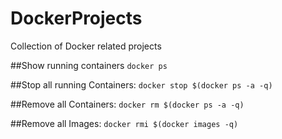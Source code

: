 # DockerProjects
Collection of Docker related projects

##Show running containers
```docker ps```

##Stop all running Containers:
```docker stop $(docker ps -a -q)```

##Remove all Containers:
```docker rm $(docker ps -a -q)```

##Remove all Images:
```docker rmi $(docker images -q)```
